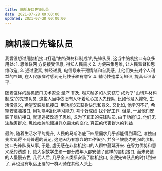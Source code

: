 ```yaml
---
title: 脑机接口先锋队员
date: 2021-07-28 00:00:00
updated: 2021-07-28 00:00:00
---
```


# 脑机接口先锋队员

我曾设想过用脑机接口打造"由特殊材料制成"的先锋队员, 这当中脑机接口有众多用处: 1. 思维联网 方便接受信息, 得知人民需求 2. 方便采集思维, 让人民监督和思维改造, 3. 通过激素, 神经递质, 电信号来干预情绪和自我感, 让他们失去对个人利益的兴趣, 在人民服务时感到无比快乐和有意义 4. 辅助快速学习知识, 提高认识水平.

随着这样的脑机接口技术安全 量产 普及, 越来越多的人安装它 成为了"由特殊材料制成"的先锋队员. 这些人当中依旧有人怀着私心加入先锋队, 比如他陷入抑郁, 生活没意义, 希望安装脑机接口, 用功能3去获得快乐和意义. 又比如, 他学习不好, 希望安装脑接口, 用功能4强化学习能力, 考个好成绩 找个好工作. 但是, 一旦他们安装了脑机接口, 就迅速被改造了思维, 成为了真正的先锋队员. 由于功能1,2, 他们无法脱离群众, 思维始终能跟进群众需求的变化, 真正的代表群众的利益.

最终, 随着生活水平的提升, 人民的马斯洛底下四层需求几乎都能得到满足, 唯独自我实现得不到普遍的满足, 这是因为有意义的工作很少, 并多半被能力更强的脑机接口先锋队员从事, 于是, 虚无感在非脑机接口的人群中蔓延开来. 在智力优势和意义感的诱惑下, 绝大多数学生和一部分成年人都安装了这样的脑机接口, 而未安装的人慢慢去世, 几代人后, 几乎全人类都安装了脑机接口, 全民先锋队员的时代到来了, 再也没有永远正确的一群人骑在其他人头上.
